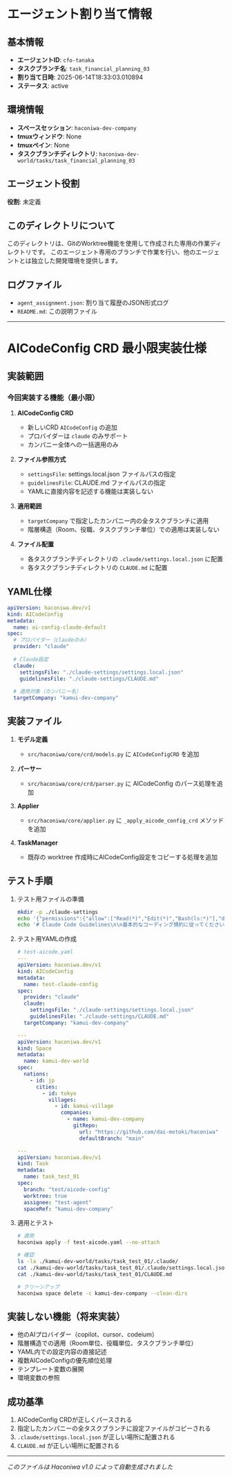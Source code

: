 # エージェント割り当て情報

## 基本情報
- **エージェントID**: `cfo-tanaka`
- **タスクブランチ名**: `task_financial_planning_03`
- **割り当て日時**: 2025-06-14T18:33:03.010894
- **ステータス**: active

## 環境情報
- **スペースセッション**: `haconiwa-dev-company`
- **tmuxウィンドウ**: None
- **tmuxペイン**: None
- **タスクブランチディレクトリ**: `haconiwa-dev-world/tasks/task_financial_planning_03`

## エージェント役割
**役割**: 未定義

## このディレクトリについて
このディレクトリは、GitのWorktree機能を使用して作成された専用の作業ディレクトリです。
このエージェント専用のブランチで作業を行い、他のエージェントとは独立した開発環境を提供します。

## ログファイル
- `agent_assignment.json`: 割り当て履歴のJSON形式ログ
- `README.md`: この説明ファイル

---

# AICodeConfig CRD 最小限実装仕様

## 実装範囲

### 今回実装する機能（最小限）

1. **AICodeConfig CRD**
   - 新しいCRD `AICodeConfig` の追加
   - プロバイダーは `claude` のみサポート
   - カンパニー全体への一括適用のみ

2. **ファイル参照方式**
   - `settingsFile`: settings.local.json ファイルパスの指定
   - `guidelinesFile`: CLAUDE.md ファイルパスの指定
   - YAMLに直接内容を記述する機能は実装しない

3. **適用範囲**
   - `targetCompany` で指定したカンパニー内の全タスクブランチに適用
   - 階層構造（Room、役職、タスクブランチ単位）での適用は実装しない

4. **ファイル配置**
   - 各タスクブランチディレクトリの `.claude/settings.local.json` に配置
   - 各タスクブランチディレクトリの `CLAUDE.md` に配置

## YAML仕様

```yaml
apiVersion: haconiwa.dev/v1
kind: AICodeConfig
metadata:
  name: ai-config-claude-default
spec:
  # プロバイダー（claudeのみ）
  provider: "claude"
  
  # Claude設定
  claude:
    settingsFile: "./claude-settings/settings.local.json"
    guidelinesFile: "./claude-settings/CLAUDE.md"
  
  # 適用対象（カンパニー名）
  targetCompany: "kamui-dev-company"
```

## 実装ファイル

1. **モデル定義**
   - `src/haconiwa/core/crd/models.py` に `AICodeConfigCRD` を追加

2. **パーサー**
   - `src/haconiwa/core/crd/parser.py` に AICodeConfig のパース処理を追加

3. **Applier**
   - `src/haconiwa/core/applier.py` に `_apply_aicode_config_crd` メソッドを追加

4. **TaskManager**
   - 既存の worktree 作成時にAICodeConfig設定をコピーする処理を追加

## テスト手順

1. テスト用ファイルの準備
   ```bash
   mkdir -p ./claude-settings
   echo '{"permissions":{"allow":["Read(*)","Edit(*)","Bash(ls:*)"],"deny":[]}}' > ./claude-settings/settings.local.json
   echo '# Claude Code Guidelines\n\n基本的なコーディング規約に従ってください。' > ./claude-settings/CLAUDE.md
   ```

2. テスト用YAMLの作成
   ```yaml
   # test-aicode.yaml
   ---
   apiVersion: haconiwa.dev/v1
   kind: AICodeConfig
   metadata:
     name: test-claude-config
   spec:
     provider: "claude"
     claude:
       settingsFile: "./claude-settings/settings.local.json"
       guidelinesFile: "./claude-settings/CLAUDE.md"
     targetCompany: "kamui-dev-company"
   
   ---
   apiVersion: haconiwa.dev/v1
   kind: Space
   metadata:
     name: kamui-dev-world
   spec:
     nations:
       - id: jp
         cities:
           - id: tokyo
             villages:
               - id: kamui-village
                 companies:
                   - name: kamui-dev-company
                     gitRepo:
                       url: "https://github.com/dai-motoki/haconiwa"
                       defaultBranch: "main"
   
   ---
   apiVersion: haconiwa.dev/v1
   kind: Task
   metadata:
     name: task_test_01
   spec:
     branch: "test/aicode-config"
     worktree: true
     assignee: "test-agent"
     spaceRef: "kamui-dev-company"
   ```

3. 適用とテスト
   ```bash
   # 適用
   haconiwa apply -f test-aicode.yaml --no-attach
   
   # 確認
   ls -la ./kamui-dev-world/tasks/task_test_01/.claude/
   cat ./kamui-dev-world/tasks/task_test_01/.claude/settings.local.json
   cat ./kamui-dev-world/tasks/task_test_01/CLAUDE.md
   
   # クリーンアップ
   haconiwa space delete -c kamui-dev-company --clean-dirs
   ```

## 実装しない機能（将来実装）

- 他のAIプロバイダー（copilot、cursor、codeium）
- 階層構造での適用（Room単位、役職単位、タスクブランチ単位）
- YAML内での設定内容の直接記述
- 複数AICodeConfigの優先順位処理
- テンプレート変数の展開
- 環境変数の参照

## 成功基準

1. AICodeConfig CRDが正しくパースされる
2. 指定したカンパニーの全タスクブランチに設定ファイルがコピーされる
3. `.claude/settings.local.json` が正しい場所に配置される
4. `CLAUDE.md` が正しい場所に配置される

---
*このファイルは Haconiwa v1.0 によって自動生成されました*
